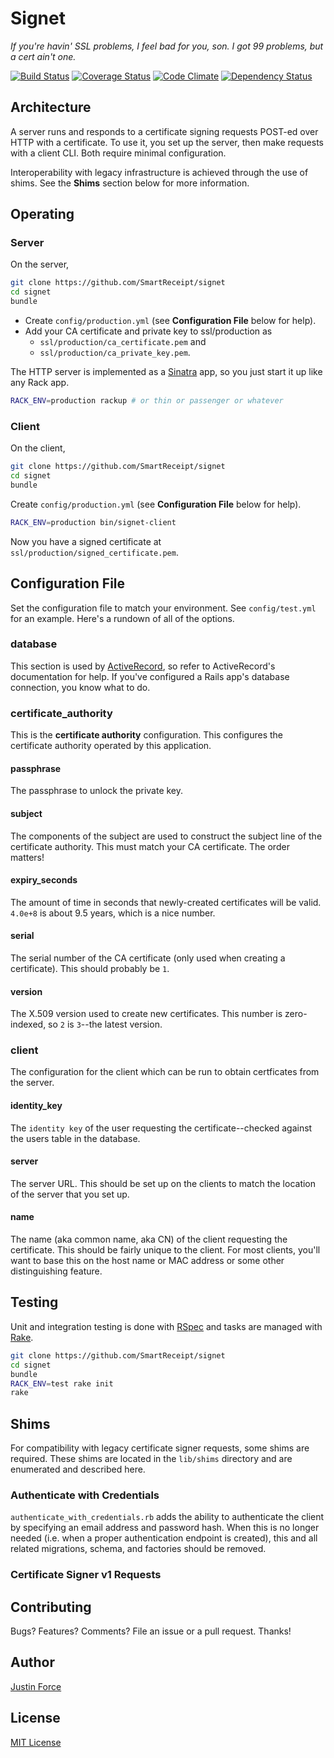 Signet
======

_If you're havin' SSL problems, I feel bad for you, son. I got 99 problems, but
a cert ain't one._

[![Build Status](https://secure.travis-ci.org/SmartReceipt/signet.png)](https://travis-ci.org/SmartReceipt/signet)
[![Coverage Status](https://coveralls.io/repos/SmartReceipt/signet/badge.png?branch=master)](https://coveralls.io/r/SmartReceipt/signet)
[![Code Climate](https://codeclimate.com/github/SmartReceipt/signet.png)](https://codeclimate.com/github/SmartReceipt/signet)
[![Dependency Status](https://gemnasium.com/SmartReceipt/signet.png)](https://gemnasium.com/SmartReceipt/signet)

Architecture
------------

A server runs and responds to a certificate signing requests POST-ed over HTTP
with a certificate. To use it, you set up the server, then make requests with a
client CLI. Both require minimal configuration.

Interoperability with legacy infrastructure is achieved through the use of
shims. See the **Shims** section below for more information.

Operating
---------

### Server ###

On the server,

```sh
git clone https://github.com/SmartReceipt/signet
cd signet
bundle
```

* Create `config/production.yml` (see **Configuration File** below for help).
* Add your CA certificate and private key to ssl/production as
    * `ssl/production/ca_certificate.pem` and
    * `ssl/production/ca_private_key.pem`.

The HTTP server is implemented as a [Sinatra][] app, so you just
start it up like any Rack app.

```sh
RACK_ENV=production rackup # or thin or passenger or whatever
```

### Client ###

On the client,

```sh
git clone https://github.com/SmartReceipt/signet
cd signet
bundle
```

Create `config/production.yml` (see **Configuration File** below for help).

```sh
RACK_ENV=production bin/signet-client
```

Now you have a signed certificate at `ssl/production/signed_certificate.pem`.

Configuration File
------------------

Set the configuration file to match your environment. See `config/test.yml` for
an example. Here's a rundown of all of the options.

### database ###

This section is used by [ActiveRecord][], so refer to ActiveRecord's
documentation for help. If you've configured a Rails app's database connection,
you know what to do.

### certificate_authority ###

This is the **certificate authority** configuration. This configures the
certificate authority operated by this application.

#### passphrase ####

The passphrase to unlock the private key.

#### subject ####

The components of the subject are used to construct the subject line of the
certificate authority. This must match your CA certificate. The order matters!

#### expiry_seconds ####

The amount of time in seconds that newly-created certificates will be valid.
`4.0e+8` is about 9.5 years, which is a nice number.

#### serial ####

The serial number of the CA certificate (only used when creating a certificate).
This should probably be `1`.

#### version ####

The X.509 version used to create new certificates. This number is zero-indexed,
so `2` is `3`--the latest version.

### client ###

The configuration for the client which can be run to obtain certficates from the
server.

#### identity_key ####

The `identity key` of the user requesting the certificate--checked against the
users table in the database.

#### server ####

The server URL. This should be set up on the clients to match the location of
the server that you set up.

#### name ####

The name (aka common name, aka CN) of the client requesting the certificate.
This should be fairly unique to the client. For most clients, you'll want to
base this on the host name or MAC address or some other distinguishing feature.

Testing
-------

Unit and integration testing is done with [RSpec][] and tasks are managed with
[Rake][].

```sh
git clone https://github.com/SmartReceipt/signet
cd signet
bundle
RACK_ENV=test rake init
rake
```

Shims
-----

For compatibility with legacy certificate signer requests, some shims are
required. These shims are located in the `lib/shims` directory and are
enumerated and described here.

### Authenticate with Credentials ###

`authenticate_with_credentials.rb` adds the ability to authenticate the client
by specifying an email address and password hash. When this is no longer needed
(i.e. when a proper authentication endpoint is created), this and all related
migrations, schema, and factories should be removed.

### Certificate Signer v1 Requests ###

Contributing
------------

Bugs? Features? Comments? File an issue or a pull request. Thanks!

Author
------

[Justin Force][]

License
-------

[MIT License][]

[ActiveRecord]:http://api.rubyonrails.org/classes/ActiveRecord/Base.html
[Justin Force]:https://github.com/justinforce
[MIT License]:http://opensource.org/licenses/MIT
[RSpec]:https://github.com/rspec/rspec
[Rake]:https://github.com/jimweirich/rake
[Sinatra]:https://github.com/sinatra/sinatra
